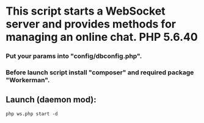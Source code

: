 # This script starts a WebSocket server and provides methods for managing an online chat. PHP 5.6.40
### Put your params into "config/dbconfig.php".
### Before launch script install "composer" and required package "Workerman".
## Launch (daemon mod):
```
php ws.php start -d
```
